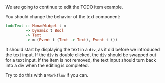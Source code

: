 We are going to continue to edit the TODO item example.

You should change the behavior of the text component:
```haskell
todoText :: MonadWidget t m
         => Dynamic t Bool
         -> Text
         -> m (Event t (Text -> Text), Event t ())
```

It should start by displaying the text in a `div`, as it did before we introduced the text input.
If the `div` is double clicked, the `div` should be swapped out for a text input.
If the item is not removed, the text input should turn back into a div when the editing is completed.

Try to do this with a `Workflow` if you can.

